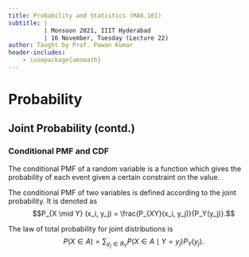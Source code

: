```yaml
---
title: Probability and Statistics (MA6.101)
subtitle: |
          | Monsoon 2021, IIIT Hyderabad
          | 16 November, Tuesday (Lecture 22)
author: Taught by Prof. Pawan Kumar
header-includes: 
    - \usepackage{amsmath}
---
```


# Probability
## Joint Probability (contd.)
### Conditional PMF and CDF
The conditional PMF of a random variable is a function which gives the probability of each event given a certain constraint on the value.  

The conditional PMF of two variables is defined according to the joint probability. It is denoted as
$$P_{X \mid Y} (x_i, y_j) = \frac{P_{XY}(x_i, y_j)}{P_Y(y_j)}.$$

The law of total probability for joint distributions is
$$P(X \in A) = \sum_{y_j \in R_Y} P(X \in A \mid Y = y_j)P_Y(y_j).$$

